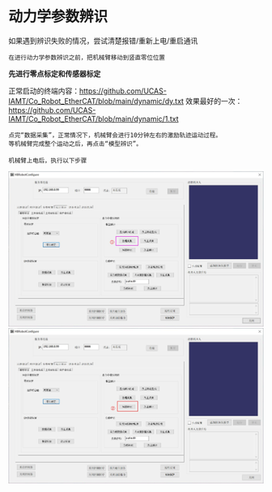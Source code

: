 # 动力学参数辨识

如果遇到辨识失败的情况，尝试清楚报错/重新上电/重启通讯
```
在进行动力学参数辨识之前，把机械臂移动到竖直零位位置
```
**先进行零点标定和传感器标定**

正常启动的终端内容：https://github.com/UCAS-IAMT/Co_Robot_EtherCAT/blob/main/dynamic/dy.txt
效果最好的一次：https://github.com/UCAS-IAMT/Co_Robot_EtherCAT/blob/main/dynamic/1.txt
```
点完“数据采集”，正常情况下，机械臂会进行10分钟左右的激励轨迹运动过程。
等机械臂完成整个运动之后，再点击“模型辨识”。

机械臂上电后，执行以下步骤
```
![](https://github.com/UCAS-IAMT/Co_Robot_EtherCAT/blob/main/dynamic/11.jpg)
![](https://github.com/UCAS-IAMT/Co_Robot_EtherCAT/blob/main/dynamic/22.jpg)
